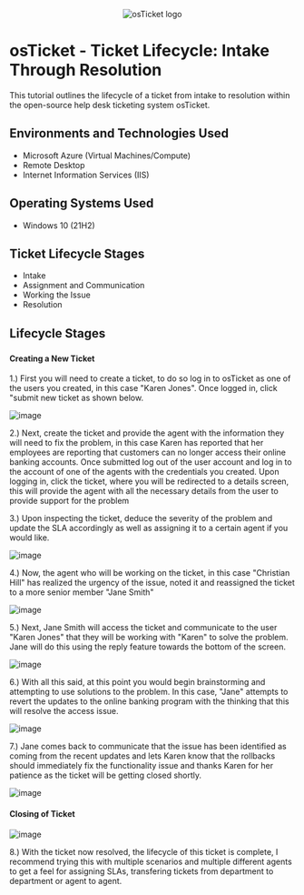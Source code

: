 <p align="center">
<img src="https://i.imgur.com/Clzj7Xs.png" alt="osTicket logo"/>
</p>

<h1>osTicket - Ticket Lifecycle: Intake Through Resolution</h1>
This tutorial outlines the lifecycle of a ticket from intake to resolution within the open-source help desk ticketing system osTicket.<br />


<h2>Environments and Technologies Used</h2>

- Microsoft Azure (Virtual Machines/Compute)
- Remote Desktop
- Internet Information Services (IIS)

<h2>Operating Systems Used </h2>

- Windows 10</b> (21H2)

<h2>Ticket Lifecycle Stages</h2>

- Intake
- Assignment and Communication
- Working the Issue
- Resolution

<h2>Lifecycle Stages</h2>

<h3>
<h4> Creating a New Ticket</h4>

1.) First you will need to create a ticket, to do so log in to osTicket as one of the users you created, in this case "Karen Jones". Once logged in, click "submit new ticket as shown below. 

![image](https://github.com/user-attachments/assets/28d3b90c-611f-4e12-81d5-3e0b209a4dfc)

2.) Next, create the ticket and provide the agent with the information they will need to fix the problem, in this case Karen has reported that her employees are reporting that customers can no longer access their online banking accounts. Once submitted log out of the user account and log in to the account of one of the agents with the credentials you created. Upon logging in, click the ticket, where you will be redirected to a details screen, this will provide the agent with all the necessary details from the user to provide support for the problem

3.) Upon inspecting the ticket, deduce the severity of the problem and update the SLA accordingly as well as assigning it to a certain agent if you would like.

![image](https://github.com/user-attachments/assets/a759cbfb-77a6-4b25-8260-b0e1270a8ad0)

4.) Now, the agent who will be working on the ticket, in this case "Christian Hill" has realized the urgency of the issue, noted it and reassigned the ticket to a more senior member "Jane Smith"

![image](https://github.com/user-attachments/assets/a2b5c688-9be7-47cf-a363-4d10e9ecad34)

5.) Next, Jane Smith will access the ticket and communicate to the user "Karen Jones" that they will be working with "Karen" to solve the problem. Jane will do this using the reply feature towards the bottom of the screen.

![image](https://github.com/user-attachments/assets/cb84ee1b-45e5-4192-9f0b-45d6cec696d2)

6.) With all this said, at this point you would begin brainstorming and attempting to use solutions to the problem. In this case, "Jane" attempts to revert the updates to the online banking program with the thinking that this will resolve the access issue. 

![image](https://github.com/user-attachments/assets/3dae37c5-2cca-4cf4-bda1-7a61e13a7ff3)

7.) Jane comes back to communicate that the issue has been identified as coming from the recent updates and lets Karen know that the rollbacks should immediately fix the functionality issue and thanks Karen for her patience as the ticket will be getting closed shortly.

![image](https://github.com/user-attachments/assets/5c098311-ee06-4529-8b2c-5d814451dbe6)

<h4> Closing of Ticket</h4>

![image](https://github.com/user-attachments/assets/4c263b38-8f37-48b3-9c4a-00ddd325f2bd)

8.) With the ticket now resolved, the lifecycle of this ticket is complete, I recommend trying this with multiple scenarios and multiple different agents to get a feel for assigning SLAs, transfering tickets from department to department or agent to agent.
